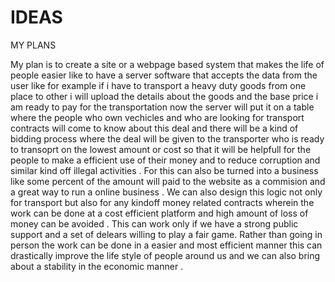 # IDEAS
MY PLANS

My plan is to create a site or a webpage based system that makes the life of people easier like to have a server software that accepts the data from the user like for example if i have to transport a heavy duty goods from one place to other i will  upload the details about the goods and the base price i am ready to pay for the transportation now the server will put it on a table where the people who own vechicles and  who are looking for transport contracts will come to know about this deal and there will be a kind of bidding process where the deal will be given to the transporter who is ready to transoprt on the lowest amount or cost so that it will be helpfull for the people to make  a efficient use of their money and to reduce corruption and similar kind off illegal activities . For this can also be turned into a business like some percent of the amount will paid to the website as a commision and a great way to run a online business . We can also design this logic not only for transport but also for any kindoff money related contracts wherein the work can be done at a cost efficient platform and high amount of loss of money can be avoided . This can work only if we have a strong public support and a set of delears willing to play a fair game. Rather than going in person the work can be done in a easier and most efficient manner this can drastically improve the life style of people around us and we can also bring about a stability in the economic manner . 
